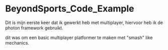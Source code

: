# BeyondSports_Code_Example

Dit is mijn eerste keer dat ik gewerkt heb met multiplayer,
hiervoor heb ik de photon framework gebruikt.

dit was om een basic multiplayer platformer te maken met "smash" like mechanics.
